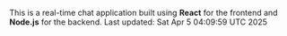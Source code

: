 This is a real-time chat application built using **React** for the frontend and **Node.js** for the backend.
Last updated: Sat Apr  5 04:09:59 UTC 2025
